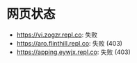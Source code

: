 # 网页状态
- https://vi.zogzr.repl.co: 失败
- https://aro.flinthill.repl.co: 失败 (403)
- https://apping.eywjx.repl.co: 失败 (403)
